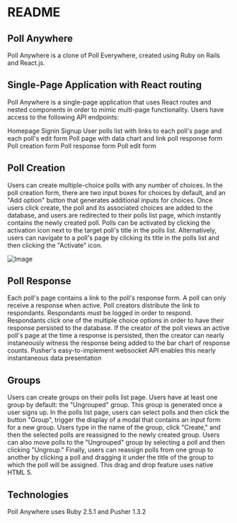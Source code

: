 # README

## Poll Anywhere
Poll Anywhere is a clone of Poll Everywhere, created using Ruby on Rails and React.js.

## Single-Page Application with React routing
Poll Anywhere is a single-page application that uses React routes and nested components in order to mimic multi-page functionality. Users have access to the following API endpoints:

Homepage
Signin
Signup
User polls list with links to each poll's page and each poll's edit form
Poll page with data chart and link poll response form
Poll creation form
Poll response form
Poll edit form

## Poll Creation
Users can create multiple-choice polls with any number of choices. In the poll creation form, there are two input boxes for choices by default, and an "Add option" button that generates additional inputs for choices. Once users click create, the poll and its associated choices are added to the database, and users are redirected to their polls list page, which instantly contains the newly created poll. Polls can be activated by clicking the activation icon next to the target poll's title in the polls list. Alternatively, users can navigate to a poll's page by clicking its title in the polls list and then clicking the "Activate" icon.

![Image](./app/assests/images/activate.png)

## Poll Response
Each poll's page contains a link to the poll's response form. A poll can only receive a response when active. Poll creators distribute the link to respondants. Respondants must be logged in order to respond. Respondants click one of the multiple choice options in order to have their response persisted to the database. If the creator of the poll views an active poll's page at the time a response is persisted, then the creator can nearly instaneously witness the response being added to the bar chart of response counts. Pusher's easy-to-implement websocket API enables this nearly instantaneous data presentation

## Groups
Users can create groups on their polls list page. Users have at least one group by default: the "Ungrouped" group. This group is generated once a user signs up. In the polls list page, users can select polls and then click the button "Group", trigger the display of a modal that contains an input form for a new group. Users type in the name of the group, click "Create," and then the selected polls are reassigned to the newly created group. Users can also move polls to the "Ungrouped" group by selecting a poll and then clicking "Ungroup." Finally, users can reassign polls from one group to another by clicking a poll and dragging it under the title of the group to which the poll will be assigned. This drag and drop feature uses native HTML 5.

## Technologies
Poll Anywhere uses Ruby 2.5.1 and Pusher 1.3.2

